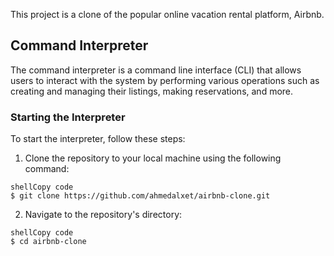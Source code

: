 This project is a clone of the popular online vacation rental platform, Airbnb.

## **Command Interpreter**

The command interpreter is a command line interface (CLI) that allows users to interact with the system by performing various operations such as creating and managing their listings, making reservations, and more.

### **Starting the Interpreter**

To start the interpreter, follow these steps:

1. Clone the repository to your local machine using the following command:

```
shellCopy code
$ git clone https://github.com/ahmedalxet/airbnb-clone.git

```

2. Navigate to the repository's directory:

```
shellCopy code
$ cd airbnb-clone

```
